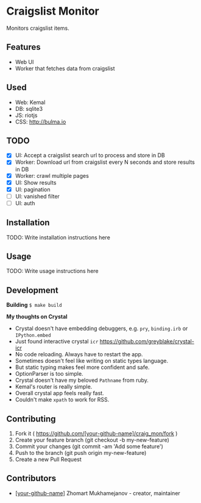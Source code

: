 # Craigslist Monitor

Monitors craigslist items.

## Features

- Web UI
- Worker that fetches data from craigslist

## Used

- Web: Kemal
- DB: sqlite3
- JS: riotjs
- CSS: http://bulma.io

## TODO

- [x] UI: Accept a craigslist search url to process and store in DB
- [x] Worker: Download url from craigslist every N seconds and store results in DB
- [x] Worker: crawl multiple pages
- [x] UI: Show results
- [x] UI: pagination
- [ ] UI: vanished filter
- [ ] UI: auth

## Installation

TODO: Write installation instructions here

## Usage

TODO: Write usage instructions here

## Development

**Building** `$ make build`

**My thoughts on Crystal**

- Crystal doesn't have embedding debuggers, e.g. `pry`, `binding.irb` or `IPython.embed`
- Just found interactive crystal `icr` https://github.com/greyblake/crystal-icr
- No code reloading. Always have to restart the app.
- Sometimes doesn't feel like writing on static types language.
- But static typing makes feel more confident and safe.
- OptionParser is too simple.
- Crystal doesn't have my beloved `Pathname` from ruby.
- Kemal's router is really simple.
- Overall crystal app feels really fast.
- Couldn't make `xpath` to work for RSS.


## Contributing

1. Fork it ( https://github.com/[your-github-name]/craig_mon/fork )
2. Create your feature branch (git checkout -b my-new-feature)
3. Commit your changes (git commit -am 'Add some feature')
4. Push to the branch (git push origin my-new-feature)
5. Create a new Pull Request

## Contributors

- [[your-github-name]](https://github.com/[your-github-name]) Zhomart Mukhamejanov - creator, maintainer
